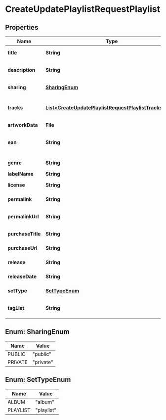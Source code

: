 

# CreateUpdatePlaylistRequestPlaylist


## Properties

| Name | Type | Description | Notes |
|------------ | ------------- | ------------- | -------------|
|**title** | **String** | Title of the playlist |  [optional] |
|**description** | **String** | Description of the playlist |  [optional] |
|**sharing** | [**SharingEnum**](#SharingEnum) | public or private |  [optional] |
|**tracks** | [**List&lt;CreateUpdatePlaylistRequestPlaylistTracksInner&gt;**](CreateUpdatePlaylistRequestPlaylistTracksInner.md) | List of tracks to add to playlist |  [optional] |
|**artworkData** | **File** |  |  [optional] |
|**ean** | **String** | The European Article Number |  [optional] |
|**genre** | **String** | Playlist&#39;s genre |  [optional] |
|**labelName** | **String** | Label name |  [optional] |
|**license** | **String** | License number |  [optional] |
|**permalink** | **String** | Playlist&#39;s permalink |  [optional] |
|**permalinkUrl** | **String** | Full permalink URL |  [optional] |
|**purchaseTitle** | **String** | Purchase title |  [optional] |
|**purchaseUrl** | **String** | Purchase URL |  [optional] |
|**release** | **String** | Playlist&#39;s release |  [optional] |
|**releaseDate** | **String** | Release date |  [optional] |
|**setType** | [**SetTypeEnum**](#SetTypeEnum) | Playlist or album type |  [optional] |
|**tagList** | **String** | A comma-separated list of tags |  [optional] |



## Enum: SharingEnum

| Name | Value |
|---- | -----|
| PUBLIC | &quot;public&quot; |
| PRIVATE | &quot;private&quot; |



## Enum: SetTypeEnum

| Name | Value |
|---- | -----|
| ALBUM | &quot;album&quot; |
| PLAYLIST | &quot;playlist&quot; |



